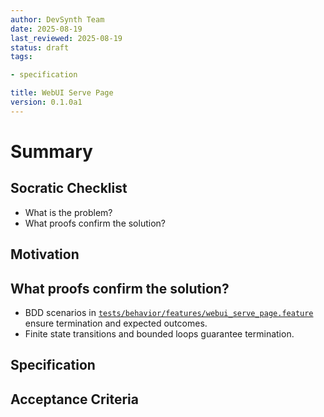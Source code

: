 ```yaml
---
author: DevSynth Team
date: 2025-08-19
last_reviewed: 2025-08-19
status: draft
tags:

- specification

title: WebUI Serve Page
version: 0.1.0a1
---
```


<!--
Required metadata fields:
- author: document author
- date: creation date
- last_reviewed: last review date
- status: draft | review | published
- tags: search keywords
- title: short descriptive name
- version: specification version
-->

# Summary

## Socratic Checklist
- What is the problem?
- What proofs confirm the solution?

## Motivation

## What proofs confirm the solution?
- BDD scenarios in [`tests/behavior/features/webui_serve_page.feature`](../../tests/behavior/features/webui_serve_page.feature) ensure termination and expected outcomes.
- Finite state transitions and bounded loops guarantee termination.


## Specification

## Acceptance Criteria
